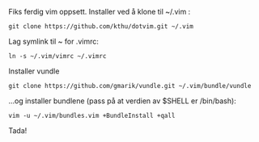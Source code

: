 Fiks ferdig vim oppsett. Installer ved å klone til ~/.vim :
 
    git clone https://github.com/kthu/dotvim.git ~/.vim

Lag symlink til ~ for .vimrc:

    ln -s ~/.vim/vimrc ~/.vimrc

Installer vundle 

    git clone https://github.com/gmarik/vundle.git ~/.vim/bundle/vundle

...og installer bundlene (pass på at verdien av $SHELL er /bin/bash):

    vim -u ~/.vim/bundles.vim +BundleInstall +qall

Tada!
